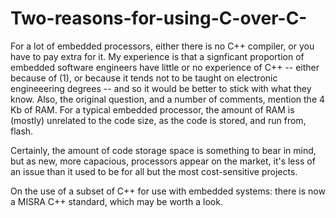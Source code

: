 # Two-reasons-for-using-C-over-C-




For a lot of embedded processors, either there is no C++ compiler, or you have to pay extra for it.
My experience is that a signficant proportion of embedded software engineers have little or no experience of C++ -- either because of (1), or because it tends not to be taught on electronic engineeering degrees -- and so it would be better to stick with what they know.
Also, the original question, and a number of comments, mention the 4 Kb of RAM. For a typical embedded processor, the amount of RAM is (mostly) unrelated to the code size, as the code is stored, and run from, flash.

Certainly, the amount of code storage space is something to bear in mind, but as new, more capacious, processors appear on the market, it's less of an issue than it used to be for all but the most cost-sensitive projects.

On the use of a subset of C++ for use with embedded systems: there is now a MISRA C++ standard, which may be worth a look.
